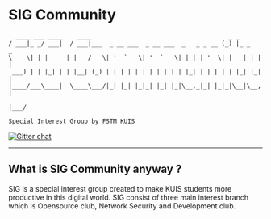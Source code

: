 # SIG Community

      ____ ___ ____    ____                                      _ _         
    / ___|_ _/ ___|  / ___|___  _ __ ___  _ __ ___  _   _ _ __ (_) |_ _   _ 
    \___ \| | |  _  | |   / _ \| '_ ` _ \| '_ ` _ \| | | | '_ \| | __| | | |
     ___) | | |_| | | |__| (_) | | | | | | | | | | | |_| | | | | | |_| |_| |
    |____/___\____|  \____\___/|_| |_| |_|_| |_| |_|\__,_|_| |_|_|\__|\__, |
                                                                      |___/ 

`Special Interest Group by FSTM KUIS`

[![Gitter chat](https://img.shields.io/gitter/room/nwjs/nw.js.svg?style=flat)](https://gitter.im/sig-fstm/sig)

***

## What is SIG Community anyway ?

SIG is a special interest group created to make KUIS students more productive in this digital world. SIG consist of three main interest branch which is Opensource club, Network Security and Development club.
